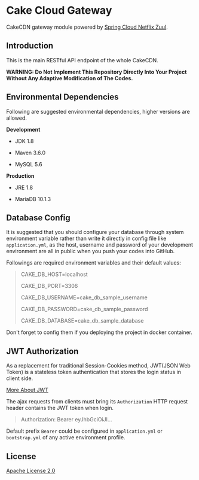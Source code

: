 # Cake Cloud Gateway

CakeCDN gateway module powered by [Spring Cloud Netflix Zuul](https://github.com/Netflix/zuul).

## Introduction

This is the main RESTful API endpoint of the whole CakeCDN.

**WARNING: Do Not Implement This Repository Directly Into Your Project Without
 Any Adaptive Modification of The Codes.**

## Environmental Dependencies

Following are suggested environmental dependencies, higher versions are allowed.

**Development**

* JDK 1.8

* Maven 3.6.0

* MySQL 5.6

**Production**

* JRE 1.8

* MariaDB 10.1.3

## Database Config

It is suggested that you should configure your database through system environment
 variable rather than write it directly in config file like `application.yml`, as
 the host, username and password of your development environment are all in public
 when you push your codes into GitHub.

Followings are required environment variables and their default values:

> CAKE_DB_HOST=localhost
>
> CAKE_DB_PORT=3306
>
> CAKE_DB_USERNAME=cake_db_sample_username
>
> CAKE_DB_PASSWORD=cake_db_sample_password
>
> CAKE_DB_DATABASE=cake_db_sample_database

Don't forget to config them if you deploying the project in docker container.

## JWT Authorization

As a replacement for traditional Session-Cookies method, JWT(JSON Web Token) is a
stateless token authentication that stores the login status in client side.

[More About JWT](https://jwt.io)

The ajax requests from clients must bring its `Authorization` HTTP request header
 contains the JWT token when login.

 > Authorization: Bearer eyJhbGciOiJI...

Default prefix `Bearer` could be configured in `application.yml` or `bootstrap.yml`
 of any active environment profile.


## License

[Apache License 2.0](LICENSE)